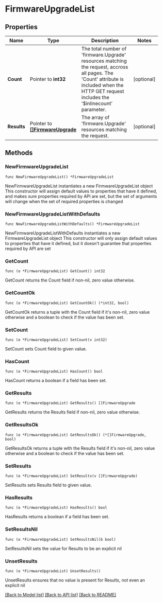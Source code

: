 # FirmwareUpgradeList

## Properties

Name | Type | Description | Notes
------------ | ------------- | ------------- | -------------
**Count** | Pointer to **int32** | The total number of &#39;firmware.Upgrade&#39; resources matching the request, accross all pages. The &#39;Count&#39; attribute is included when the HTTP GET request includes the &#39;$inlinecount&#39; parameter. | [optional] 
**Results** | Pointer to [**[]FirmwareUpgrade**](firmware.Upgrade.md) | The array of &#39;firmware.Upgrade&#39; resources matching the request. | [optional] 

## Methods

### NewFirmwareUpgradeList

`func NewFirmwareUpgradeList() *FirmwareUpgradeList`

NewFirmwareUpgradeList instantiates a new FirmwareUpgradeList object
This constructor will assign default values to properties that have it defined,
and makes sure properties required by API are set, but the set of arguments
will change when the set of required properties is changed

### NewFirmwareUpgradeListWithDefaults

`func NewFirmwareUpgradeListWithDefaults() *FirmwareUpgradeList`

NewFirmwareUpgradeListWithDefaults instantiates a new FirmwareUpgradeList object
This constructor will only assign default values to properties that have it defined,
but it doesn't guarantee that properties required by API are set

### GetCount

`func (o *FirmwareUpgradeList) GetCount() int32`

GetCount returns the Count field if non-nil, zero value otherwise.

### GetCountOk

`func (o *FirmwareUpgradeList) GetCountOk() (*int32, bool)`

GetCountOk returns a tuple with the Count field if it's non-nil, zero value otherwise
and a boolean to check if the value has been set.

### SetCount

`func (o *FirmwareUpgradeList) SetCount(v int32)`

SetCount sets Count field to given value.

### HasCount

`func (o *FirmwareUpgradeList) HasCount() bool`

HasCount returns a boolean if a field has been set.

### GetResults

`func (o *FirmwareUpgradeList) GetResults() []FirmwareUpgrade`

GetResults returns the Results field if non-nil, zero value otherwise.

### GetResultsOk

`func (o *FirmwareUpgradeList) GetResultsOk() (*[]FirmwareUpgrade, bool)`

GetResultsOk returns a tuple with the Results field if it's non-nil, zero value otherwise
and a boolean to check if the value has been set.

### SetResults

`func (o *FirmwareUpgradeList) SetResults(v []FirmwareUpgrade)`

SetResults sets Results field to given value.

### HasResults

`func (o *FirmwareUpgradeList) HasResults() bool`

HasResults returns a boolean if a field has been set.

### SetResultsNil

`func (o *FirmwareUpgradeList) SetResultsNil(b bool)`

 SetResultsNil sets the value for Results to be an explicit nil

### UnsetResults
`func (o *FirmwareUpgradeList) UnsetResults()`

UnsetResults ensures that no value is present for Results, not even an explicit nil

[[Back to Model list]](../README.md#documentation-for-models) [[Back to API list]](../README.md#documentation-for-api-endpoints) [[Back to README]](../README.md)


